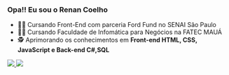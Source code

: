 ### Opa!! Eu sou o Renan Coelho

- :student: Cursando Front-End com parceria Ford Fund no SENAI São Paulo
- :man_technologist: Cursando Faculdade de Infomática para Negócios na FATEC MAUÁ
- :detective: Aprimorando os conhecimentos em **Front-end HTML, CSS, JavaScript e Back-end C#,SQL**

<div>
   <a href="https://github.com/renan-menezess">
  <img heigth="180cm" src="https://github-readme-stats.vercel.app/api?username=renan-menezess&show_icons=true&theme=dark&include_all_commits=true&count_private=true"/>
  <img heigth="180cm" src="https://github-readme-stats.vercel.app/api/top-langs/?username=renan-menezess&layout=compact&langs_count=16&theme=dark"/>
</div>

